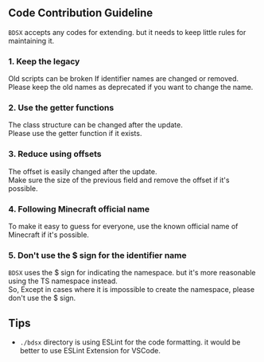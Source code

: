 ## Code Contribution Guideline
`BDSX` accepts any codes for extending. but it needs to keep little rules for maintaining it.

### 1. Keep the legacy
Old scripts can be broken If identifier names are changed or removed. Please keep the old names as deprecated if you want to change the name.

### 2. Use the getter functions
The class structure can be changed after the update.  
Please use the getter function if it exists.

### 3. Reduce using offsets
The offset is easily changed after the update.  
Make sure the size of the previous field and remove the offset if it's possible.  

### 4. Following Minecraft official name
To make it easy to guess for everyone, use the known official name of Minecraft if it's possible.

### 5. Don't use the $ sign for the identifier name
`BDSX` uses the $ sign for indicating the namespace.
but it's more reasonable using the TS namespace instead.  
So, Except in cases where it is impossible to create the namespace, please don't use the $ sign.

## Tips
* `./bdsx` directory is using ESLint for the code formatting. it would be better to use ESLint Extension for VSCode.
